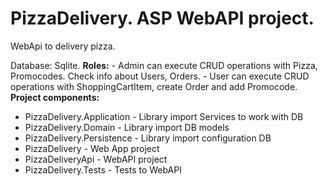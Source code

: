 # PizzaDelivery. ASP WebAPI project.

WebApi to delivery pizza. 

Database: Sqlite.
**Roles:** - Admin can execute CRUD operations with Pizza, Promocodes. Check info about Users, Orders.
           - User can execute CRUD operations with ShoppingCartItem, create Order and add Promocode.
**Project components:**

- PizzaDelivery.Application - Library import Services to work with DB
- PizzaDelivery.Domain - Library import DB models
- PizzaDelivery.Persistence - Library import configuration DB
- PizzaDelivery - Web App project
- PizzaDeliveryApi - WebAPI project
- PizzaDelivery.Tests - Tests to WebAPI
